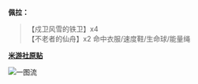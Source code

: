 **佩拉：**

> 【戍卫风雪的铁卫】x4  
> 【不老者的仙舟】x2
>   命中衣服/速度鞋/生命球/能量绳

**[米游社原贴](https://m.miyoushe.com/sr?channel=xiaomi/#/article/51061321)**

![一图流](https://jsd.cdn.zzko.cn/gh/AEDELSTAN/picx-images-hosting@master/Pictures/StarRail/Guide/佩拉.8ojgytn6su.jpg)